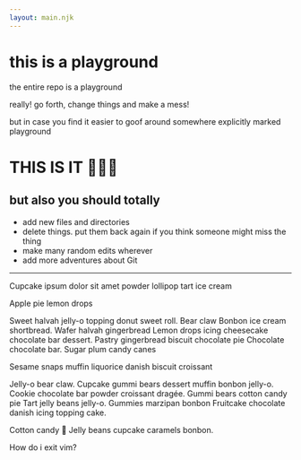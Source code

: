 ```yaml
---
layout: main.njk
---
```


<h1>this is a playground</h1>

the entire repo is a playground

really! go forth, change things and make a mess!

but in case you find it easier to goof around
somewhere explicitly marked playground

<h1>THIS IS IT 🤸🏻‍♀️</h1>

## but also you should totally

- add new files and directories
- delete things. put them back again if you think someone might miss the thing
- make many random edits wherever
- add more adventures about Git

<hr>

Cupcake ipsum dolor sit amet
powder lollipop tart ice cream

Apple pie lemon drops

Sweet halvah jelly-o topping donut sweet roll. Bear claw
Bonbon ice cream shortbread. Wafer halvah gingerbread
Lemon drops icing cheesecake chocolate bar dessert.
Pastry gingerbread biscuit chocolate pie
Chocolate chocolate bar. Sugar plum candy canes

Sesame snaps muffin liquorice danish biscuit croissant

Jelly-o bear claw. Cupcake gummi bears dessert muffin bonbon jelly-o.
Cookie chocolate bar powder croissant dragée. Gummi bears cotton candy pie
Tart jelly beans jelly-o. Gummies marzipan bonbon
Fruitcake chocolate danish icing topping cake.

Cotton candy 🍬
Jelly beans cupcake caramels bonbon.

How do i exit vim?
